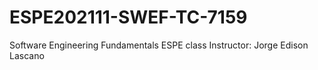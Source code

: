 # ESPE202111-SWEF-TC-7159
Software Engineering Fundamentals ESPE class
Instructor: Jorge Edison Lascano
